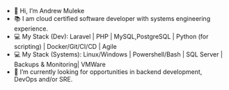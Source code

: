 - 👋 Hi, I’m Andrew Muleke
- 📚 I am cloud certified software developer with systems engineering experience.
- 💻 My Stack (Dev):  Laravel | PHP | MySQL,PostgreSQL | Python (for scripting) | Docker/Git/CI/CD | Agile
- 💻 My Stack (Systems):  Linux/Windows | Powershell/Bash | SQL Server | Backups & Monitoring| VMWare
- 💞️ I’m currently looking for opportunities in backend development, DevOps and/or SRE.
